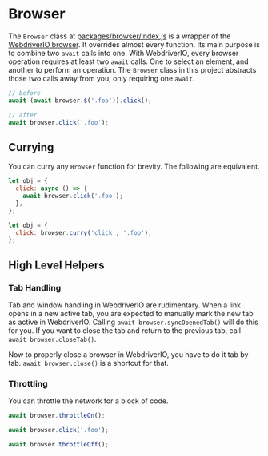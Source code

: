 # Browser

The `Browser` class at [packages/browser/index.js](../packages/browser/index.js) is a wrapper of the [WebdriverIO browser](https://webdriver.io/docs/api/webdriver.html). It overrides almost every function. Its main purpose is to combine two `await` calls into one. With WebdriverIO, every browser operation requires at least two `await` calls. One to select an element, and another to perform an operation. The `Browser` class in this project abstracts those two calls away from you, only requiring one `await`.

```js
// before
await (await browser.$('.foo')).click();

// after
await browser.click('.foo');
```

## Currying

You can curry any `Browser` function for brevity. The following are equivalent.

```js
let obj = {
  click: async () => {
    await browser.click('.foo');
  },
};
```

```js
let obj = {
  click: browser.curry('click', '.foo'),
};
```

## High Level Helpers

### Tab Handling

Tab and window handling in WebdriverIO are rudimentary. When a link opens in a new active tab, you are expected to manually mark the new tab as active in WebdriverIO. Calling `await browser.syncOpenedTab()` will do this for you. If you want to close the tab and return to the previous tab, call `await browser.closeTab()`.

Now to properly close a browser in WebdriverIO, you have to do it tab by tab. `await browser.close()` is a shortcut for that.

### Throttling

You can throttle the network for a block of code.

```js
await browser.throttleOn();

await browser.click('.foo');

await browser.throttleOff();
```
